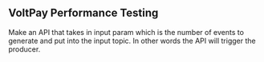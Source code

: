 ## VoltPay Performance Testing 

Make an API that takes in input param which is the number of events to generate and put into the input topic.
In other words the API will trigger the producer.